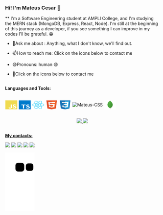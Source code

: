 ### Hi! I'm Mateus Cesar 👋


** I'm a Software Engineering student at AMPLI College, and I'm studying the MERN stack (MongoDB, Express, React, Node). I'm still at the beginning of this journey as a developer, if you see something I can improve in my codes I'll be grateful. 😁





- 💬Ask me about : Anything, what I don't know, we'll find out.

- 📫How to reach me: Click on the icons below to contact me

- 😄Pronouns: human 😄

- 📱Click on the icons below to contact me

 ##

**Languages and Tools:**

<div style="display: inline_block" ><br>
  <img align="center" alt="Mateus-Js" height="30" width="40" src="https://raw.githubusercontent.com/devicons/devicon/master/icons/javascript/javascript-plain.svg">
  <img align="center" alt="Mateus-Ts" height="30" width="40" src="https://raw.githubusercontent.com/devicons/devicon/master/icons/typescript/typescript-plain.svg">
  <img align="center" alt="Mateus-React" height="30" width="40" src="https://raw.githubusercontent.com/devicons/devicon/master/icons/react/react-original.svg">
  <img align="center" alt="Mateus-HTML" height="30" width="40" src="https://raw.githubusercontent.com/devicons/devicon/master/icons/html5/html5-original.svg">
  <img align="center" alt="Mateus-CSS" height="30" width="40" src="https://raw.githubusercontent.com/devicons/devicon/master/icons/css3/css3-original.svg">
  <img align="center" alt="Mateus-CSS" height="30" width="40" <img src="https://cdn.jsdelivr.net/gh/devicons/devicon/icons/github/github-original.svg" />
  <img align="center" alt="Mateus-mongo" height="30" width="40" src="https://raw.githubusercontent.com/devicons/devicon/master/icons/mongodb/mongodb-original.svg">
  
  ##
  
  
<div align="center">
  <a href="https://github.com/Mateus-Sousa93">
  <img height="150em" src="https://github-readme-stats.vercel.app/api?username=Mateus-Sousa93&show_icons=true&theme=react&include_all_commits=true&count_private=true"/>
  <img height="150em" src="https://github-readme-stats.vercel.app/api/top-langs/?username=Mateus-Sousa93&layout=compact&langs_count=7&theme=react"/>
</div>

  ##
 

 **My contacts:**
  
  <a href="https://instagram.com/" target="_blank"><img src="https://img.shields.io/badge/-Instagram-%23E4405F?style=for-the-badge&logo=instagram&logoColor=white" target="_blank"></a>
 	 <a href="https://discord.gg/" target="_blank"><img src="https://img.shields.io/badge/Discord-7289DA?style=for-the-badge&logo=discord&logoColor=white" target="_blank"></a> 
  <a href = "mailto:matteussousa.dev@gmail.com"><img src="https://img.shields.io/badge/Gmail-D14836?style=for-the-badge&logo=gmail&logoColor=white" target="_blank"></a>
  <a href="https://www.linkedin.com/" target="_blank"><img src="https://img.shields.io/badge/-LinkedIn-%230077B5?style=for-the-badge&logo=linkedin&logoColor=white" target="_blank"></a> 
    <a href="https://www.linkedin.com/" target="_blank"><img src="https://img.shields.io/badge/WhatsApp-25D366?style=for-the-badge&logo=whatsapp&logoColor=white" target="_blank"></a> 
  
  
   ![Snake animation](https://github.com/Mateus-Sousa93/Mateus-Sousa93/blob/output/github-contribution-grid-snake.svg)

  
 

    
